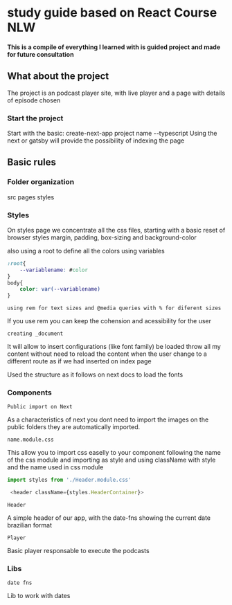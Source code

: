 # study guide based on React Course NLW

#### This is a compile of everything I learned with is guided project and made for future consultation

## What about the project

The project is an podcast player site, with live player and a page with details of episode chosen

### Start the project

Start with the basic: create-next-app project name --typescript
Using the next or gatsby will provide the possibility of indexing the page 


## Basic rules

### Folder organization 

src
	pages
	styles

### Styles

On styles page we concentrate all the css files, starting with a basic reset of browser styles
margin, padding, box-sizing and background-color

also using a root to define all the colors using variables

```css
:root{
	--variablename: #color
}
body{
	color: var(--variablename)
}
```

`using rem for text sizes and @media queries with % for diferent sizes`

If you use rem you can keep the cohension and acessibility for the user

`creating _document`

It will allow to insert configurations (like font family) be loaded throw all my content without need to reload the content
when the user change to a different route as if we had inserted on index page

Used the structure as it follows on next docs to load the fonts

### Components

`Public import on Next`

As a characteristics of next you dont need to import the images on the public folders
they are automatically imported.

`name.module.css`

This allow you to import css easelly to your component following the name of the css module
and importing as style and using className with style and the name used in css module

```typescript
import styles from './Header.module.css'

 <header className={styles.HeaderContainer}>
```

`Header`

A simple header of our app, with the date-fns showing the current date brazilian format

`Player`

Basic player responsable to execute the podcasts

### Libs

`date fns`

Lib to work with dates